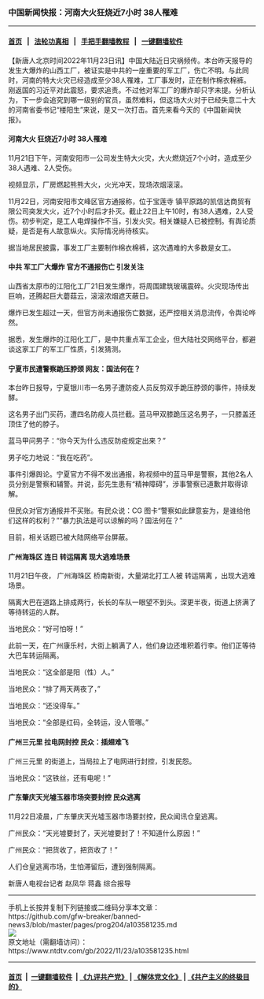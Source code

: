 ### 中国新闻快报：河南大火狂烧近7小时 38人罹难
------------------------

#### [首页](https://github.com/gfw-breaker/banned-news3/blob/master/README.md) &nbsp;&nbsp;|&nbsp;&nbsp; [法轮功真相](https://github.com/begood0513/basic/blob/master/README.md)  &nbsp;&nbsp;|&nbsp;&nbsp; [手把手翻墙教程](https://github.com/gfw-breaker/guides/wiki)  &nbsp;&nbsp;|&nbsp;&nbsp; [一键翻墙软件](https://github.com/gfw-breaker/nogfw/blob/master/README.md)  



<div><div class="post_content" itemprop="articleBody">
 <p>
  【新唐人北京时间2022年11月23日讯】中国大陆近日灾祸频传。本台昨天报导的发生大爆炸的山西工厂，被证实是中共的一座重要的军工厂，伤亡不明。与此同时，河南的特大火灾已经造成至少38人罹难，工厂事发时，正在制作棉衣棉裤。刚返国的习近平对此震怒，要求追责。不过他对军工厂的爆炸却只字未提。分析认为，下一步会追究到哪一级别的官员，虽然难料，但这场大火对于已经失意二十大的河南省委书记“楼阳生”来说，是又一次打击。首先来看今天的《中国新闻快报》。
 </p>
 <h4>
  <ok href="https://www.ntdtv.com/gb/河南大火.htm">
   河南大火
  </ok>
  狂烧近7小时 38人罹难
 </h4>
 <p>
  11月21日下午，河南安阳市一公司发生特大火灾，大火燃烧近7个小时，造成至少38人遇难、2人受伤。
 </p>
 <p>
  视频显示，厂房燃起熊熊大火，火光冲天，现场浓烟滚滚。
 </p>
 <p>
  11月22日，河南安阳市文峰区官方通报称，位于宝莲寺 镇平原路的凯信达商贸有限公司突发大火，近7个小时后才扑灭。截止22日上午10时，有38人遇难，2人受伤。初步判定，是工人电焊操作不当，引发火灾。相关嫌疑人已被控制。有舆论质疑，是否是有人故意纵火。实际情况尚待核实。
 </p>
 <p>
  据当地居民披露，事发工厂主要制作棉衣棉裤，这次遇难的大多数是女工。
 </p>
 <h4>
  中共
  <ok href="https://www.ntdtv.com/gb/军工厂大爆炸.htm">
   军工厂大爆炸
  </ok>
  官方不通报伤亡 引发关注
 </h4>
 <p>
  山西省太原市的江阳化工厂21日发生爆炸，将周围建筑玻璃震碎。火灾现场传出巨响，还腾起巨大蘑菇云，滚滚浓烟遮天蔽日。
 </p>
 <p>
  爆炸已发生超过一天，但官方尚未通报伤亡数据，还严控相关消息流传，令舆论哗然。
 </p>
 <p>
  据悉，发生爆炸的江阳化工厂，是中共重点军工企业，但大陆社交网络平台，都避谈这家工厂的军工厂性质，引发猜测。
 </p>
 <h4>
  宁夏市民遭警察跪压脖颈 网友：国法何在？
 </h4>
 <p>
  本台昨日报导，宁夏银川市一名男子遭防疫人员反剪双手跪压脖颈的事件，持续发酵。
 </p>
 <p>
  这名男子出门买药，遭四名防疫人员拦截。蓝马甲双膝跪压这名男子，一只膝盖还顶住了他的脖子。
 </p>
 <p>
  蓝马甲问男子：“你今天为什么违反防疫规定出来？”
 </p>
 <p>
  男子吃力地说：“我在吃药”。
 </p>
 <p>
  事件引爆舆论。宁夏官方不得不发出通报，称视频中的蓝马甲是警察，其他2名人员分别是警察和辅警。并说，彭先生患有“精神障碍”，涉事警察已道歉并取得谅解。
 </p>
 <p>
  但民众对官方通报并不买账。有民众说：CG 图卡“警察如此肆意妄为，是谁给他们这样的权利？”“暴力执法是可以谅解的吗？国法何在？”
 </p>
 <p>
  目前，相关话题已被大陆网络平台屏蔽。
 </p>
 <h4>
  <ok href="https://www.ntdtv.com/gb/广州海珠区.htm">
   广州海珠区
  </ok>
  连日
  <ok href="https://www.ntdtv.com/gb/转运隔离.htm">
   转运隔离
  </ok>
  现大逃难场景
 </h4>
 <p>
  11月21日午夜，
  <ok href="https://www.ntdtv.com/gb/广州海珠区.htm">
   广州海珠区
  </ok>
  桥南新街，大量湖北打工人被
  <ok href="https://www.ntdtv.com/gb/转运隔离.htm">
   转运隔离
  </ok>
  ，出现大逃难场景。
 </p>
 <p>
  隔离大巴在道路上排成两行，长长的车队一眼望不到头。深更半夜，街道上挤满了等待转运的人群。
 </p>
 <p>
  当地民众：“好可怕呀！”
 </p>
 <p>
  此前一天，在广州康乐村，大街上躺满了人，他们身边还堆积着行李。他们正等待大巴车转运隔离。
 </p>
 <p>
  当地民众：“这全部是阳（性）人。”
 </p>
 <p>
  当地民众：“排了两天两夜了，”
 </p>
 <p>
  当地民众：“还没得车。”
 </p>
 <p>
  当地民众：“全部是红码，全转运，没人管哪。”
 </p>
 <h4>
  <ok href="https://www.ntdtv.com/gb/广州三元里.htm">
   广州三元里
  </ok>
  拉电网封控 民众：插翅难飞
 </h4>
 <p>
  <ok href="https://www.ntdtv.com/gb/广州三元里.htm">
   广州三元里
  </ok>
  的街道上，当局拉上了电网进行封控，引发民怨。
 </p>
 <p>
  当地民众：“这铁丝，还有电呢！”
 </p>
 <h4>
  广东肇庆天光墟玉器市场突要封控 民众逃离
 </h4>
 <p>
  11月22日凌晨，广东肇庆天光墟玉器市场要封控，民众闻讯仓皇逃离。
 </p>
 <p>
  广州民众：“天光墟要封了，天光墟要封了！不知道什么原因！”
 </p>
 <p>
  广州民众：“把货收了，把货收了！”
 </p>
 <p>
  人们仓皇逃离市场，生怕滞留后，遭到强制隔离。
 </p>
 <p>
  新唐人电视台记者 赵凤华 蒋鑫 综合报导
 </p>
 <div class="single_ad">
 </div>
</div>
</div>
<hr/>
手机上长按并复制下列链接或二维码分享本文章：<br/>
https://github.com/gfw-breaker/banned-news3/blob/master/pages/prog204/a103581235.md <br/>
<a href='https://github.com/gfw-breaker/banned-news3/blob/master/pages/prog204/a103581235.md'><img src='https://github.com/gfw-breaker/banned-news3/blob/master/pages/prog204/a103581235.md.png'/></a> <br/>
原文地址（需翻墙访问）：https://www.ntdtv.com/gb/2022/11/23/a103581235.html


------------------------
#### [首页](https://github.com/gfw-breaker/banned-news3/blob/master/README.md) &nbsp;|&nbsp; [一键翻墙软件](https://github.com/gfw-breaker/nogfw/blob/master/README.md) &nbsp;| [《九评共产党》](https://github.com/gfw-breaker/9ping.md/blob/master/README.md#九评之一评共产党是什么) | [《解体党文化》](https://github.com/gfw-breaker/jtdwh.md/blob/master/README.md) | [《共产主义的终极目的》](https://github.com/gfw-breaker/gczydzjmd.md/blob/master/README.md)


<img src='http://gfw-breaker.win/banned-news3/pages/prog204/a103581235.md' width='0px' height='0px'/>